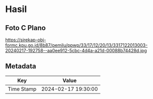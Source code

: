 # Hasil

## Foto C Plano

https://sirekap-obj-formc.kpu.go.id/8b87/pemilu/ppwp/33/17/12/20/13/3317122013003-20240217-192758--aa0ee912-5cbc-4d4a-a21d-00088b74428d.jpg


## Metadata

| Key        | Value               |
| ---------- | ------------------- |
| Time Stamp | 2024-02-17 19:30:00 |



